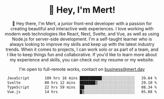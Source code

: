 <div align="center">
  <h1 align="center">👋 Hey, I'm Mert! </h1>
<p>
 🎉 Hey there, I'm Mert, a junior front-end developer with a passion for creating beautiful and interactive web experiences. I love working with modern web technologies like React, Next, Svelte, and Vue, as well as using Node.js for server-side development. I'm a self-taught learner who is always looking to improve my skills and keep up with the latest industry trends. When it comes to projects, I can work solo or as part of a team, and I like to keep things fun and collaborative. If you'd like to learn more about my experience and skills, you can check out my resume or my website.
</p>

  I'm open to full-remote works, contact on [business@mert.day](mailto:business@mert.day) 
  
<!--START_SECTION:waka-->

```txt
JavaScript       109 hrs 16 mins ██████████░░░░░░░░░░░░░░░   39.64 %
Svelte           80 hrs 12 mins  ███████▒░░░░░░░░░░░░░░░░░   29.10 %
TypeScript       22 hrs 59 mins  ██░░░░░░░░░░░░░░░░░░░░░░░   08.34 %
Vue.js           14 hrs          █▒░░░░░░░░░░░░░░░░░░░░░░░   05.08 %
```

<!--END_SECTION:waka-->
